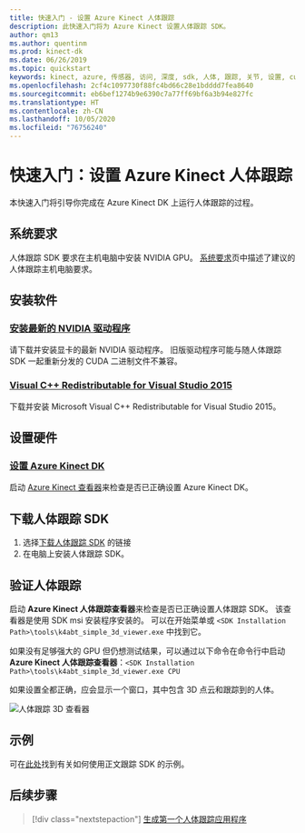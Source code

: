 ```yaml
---
title: 快速入门 - 设置 Azure Kinect 人体跟踪
description: 此快速入门将为 Azure Kinect 设置人体跟踪 SDK。
author: qm13
ms.author: quentinm
ms.prod: kinect-dk
ms.date: 06/26/2019
ms.topic: quickstart
keywords: kinect, azure, 传感器, 访问, 深度, sdk, 人体, 跟踪, 关节, 设置, cuda, nvidia
ms.openlocfilehash: 2cf4c1097730f88fc4bd66c28e1bdddd7fea8640
ms.sourcegitcommit: eb6bef1274b9e6390c7a77ff69bf6a3b94e827fc
ms.translationtype: HT
ms.contentlocale: zh-CN
ms.lasthandoff: 10/05/2020
ms.locfileid: "76756240"
---
```

# <a name="quickstart-set-up-azure-kinect-body-tracking"></a>快速入门：设置 Azure Kinect 人体跟踪

本快速入门将引导你完成在 Azure Kinect DK 上运行人体跟踪的过程。

## <a name="system-requirements"></a>系统要求

人体跟踪 SDK 要求在主机电脑中安装 NVIDIA GPU。 [系统要求](system-requirements.md)页中描述了建议的人体跟踪主机电脑要求。

## <a name="install-software"></a>安装软件

### <a name="install-the-latest-nvidia-driver"></a>[安装最新的 NVIDIA 驱动程序](https://www.nvidia.com/Download/index.aspx?lang=en-us)

请下载并安装显卡的最新 NVIDIA 驱动程序。 旧版驱动程序可能与随人体跟踪 SDK 一起重新分发的 CUDA 二进制文件不兼容。

### <a name="visual-c-redistributable-for-visual-studio-2015"></a>[Visual C++ Redistributable for Visual Studio 2015](https://www.microsoft.com/en-us/download/details.aspx?id=48145)

下载并安装 Microsoft Visual C++ Redistributable for Visual Studio 2015。 

## <a name="set-up-hardware"></a>设置硬件

### <a name="set-up-azure-kinect-dk"></a>[设置 Azure Kinect DK](set-up-azure-kinect-dk.md)

启动 [Azure Kinect 查看器](azure-kinect-viewer.md)来检查是否已正确设置 Azure Kinect DK。

## <a name="download-the-body-tracking-sdk"></a>下载人体跟踪 SDK
 
1. 选择[下载人体跟踪 SDK](body-sdk-download.md) 的链接
2. 在电脑上安装人体跟踪 SDK。

## <a name="verify-body-tracking"></a>验证人体跟踪

启动 **Azure Kinect 人体跟踪查看器**来检查是否已正确设置人体跟踪 SDK。 该查看器是使用 SDK msi 安装程序安装的。 可以在开始菜单或 `<SDK Installation Path>\tools\k4abt_simple_3d_viewer.exe` 中找到它。

如果没有足够强大的 GPU 但仍想测试结果，可以通过以下命令在命令行中启动 **Azure Kinect 人体跟踪查看器**：`<SDK Installation Path>\tools\k4abt_simple_3d_viewer.exe CPU`

如果设置全都正确，应会显示一个窗口，其中包含 3D 点云和跟踪到的人体。


![人体跟踪 3D 查看器](./media/quickstarts/samples-simple3dviewer.png)

## <a name="examples"></a>示例

可在[此处](https://github.com/microsoft/Azure-Kinect-Samples/tree/master/body-tracking-samples)找到有关如何使用正文跟踪 SDK 的示例。

## <a name="next-steps"></a>后续步骤

> [!div class="nextstepaction"]
>[生成第一个人体跟踪应用程序](build-first-body-app.md)

